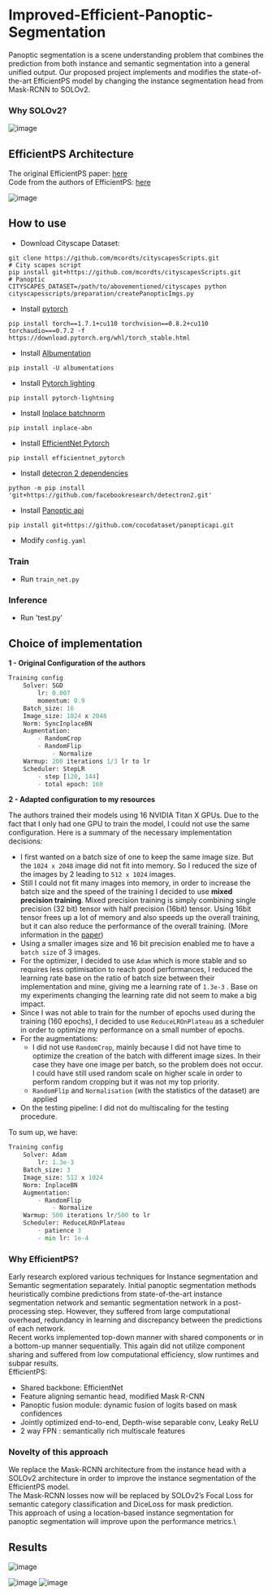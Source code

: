 # Improved-Efficient-Panoptic-Segmentation


Panoptic segmentation is a scene understanding problem that combines the prediction from both instance and semantic segmentation into a general unified output.
Our proposed project implements and modifies the state-of-the-art EfficientPS model by changing the instance segmentation head from Mask-RCNN to SOLOv2.

### Why SOLOv2?
![image](https://user-images.githubusercontent.com/38180831/203141810-3c0e51b8-7a79-46ff-b0de-532efb184231.png)

## EfficientPS Architecture

The original EfficientPS paper: [here](https://arxiv.org/abs/2004.02307)\
Code from the authors of EfficientPS: [here](https://github.com/DeepSceneSeg/EfficientPS)

![image](https://user-images.githubusercontent.com/38180831/203141883-79fd1093-eb06-4be8-8ddc-b9c8e63a911e.png)

## How to use

- Download Cityscape Dataset:
```
git clone https://github.com/mcordts/cityscapesScripts.git
# City scapes script
pip install git+https://github.com/mcordts/cityscapesScripts.git
# Panoptic
CITYSCAPES_DATASET=/path/to/abovementioned/cityscapes python cityscapesscripts/preparation/createPanopticImgs.py
```
- Install [pytorch](https://pytorch.org/)
```
pip install torch==1.7.1+cu110 torchvision==0.8.2+cu110 torchaudio===0.7.2 -f https://download.pytorch.org/whl/torch_stable.html
```
- Install [Albumentation](https://albumentations.ai/)
```
pip install -U albumentations
```
- Install [Pytorch lighting](https://www.pytorchlightning.ai/)
```
pip install pytorch-lightning
```
- Install [Inplace batchnorm](https://github.com/mapillary/inplace_abn)
```
pip install inplace-abn
```
- Install [EfficientNet Pytorch](https://github.com/lukemelas/EfficientNet-PyTorch)
```
pip install efficientnet_pytorch
```
- Install [detecron 2 dependencies](https://github.com/facebookresearch/detectron2)
```
python -m pip install 'git+https://github.com/facebookresearch/detectron2.git'
```
- Install [Panoptic api](https://github.com/cocodataset/panopticapi)
```
pip install git+https://github.com/cocodataset/panopticapi.git
```
- Modify `config.yaml`
### Train
- Run `train_net.py`

### Inference
- Run 'test.py'

## Choice of implementation

**1 - Original Configuration of the authors**

```python
Training config
	Solver: SGD
		lr: 0.007
		momentum: 0.9
	Batch_size: 16
	Image_size: 1024 x 2048
	Norm: SyncInplaceBN
	Augmentation:
		- RandomCrop
		- RandomFlip
			- Normalize
	Warmup: 200 iterations 1/3 lr to lr
	Scheduler: StepLR
		- step [120, 144]
		- total epoch: 160
```

**2 - Adapted configuration to my resources**

The authors trained their models using 16 NVIDIA Titan X GPUs. Due to the fact that I only had one GPU to train the model, I could not use the same configuration. Here is a summary of the necessary implementation decisions:

- I first wanted on a batch size of one to keep the same image size. But the `1024 x 2048` image did not fit into memory. So I reduced the size of the images by 2 leading to `512 x 1024` images.
- Still I could not fit many images into memory, in order to increase the batch size and the speed of the training I decided to use **mixed precision training**. Mixed precision training is simply combining single precision (32 bit) tensor with half precision (16bit) tensor. Using 16bit tensor frees up a lot of memory and also speeds up the overall training, but it can also reduce the performance of the overall training. (More information in the [paper](https://arxiv.org/pdf/1802.00930.pdf))
- Using a smaller images size and 16 bit precision enabled me to have a `batch size` of 3 images.
- For the optimizer, I decided to use `Adam` which is more stable and so requires less optimisation to reach good performances, I reduced the learning rate base on the ratio of batch size between their implementation and mine, giving me a learning rate of `1.3e-3` . Base on my experiments changing the learning rate did not seem to make a big impact.
- Since I was not able to train for the number of epochs used during the training (160 epochs), I decided to use `ReduceLROnPlateau` as a scheduler in order to optimize my performance on a small number of epochs.
- For the augmentations:
    - I did not use `RandomCrop`, mainly because I did not have time to optimize the creation of the batch with different image sizes. In their case they have one image per batch, so the problem does not occur. I could have still used random scale on higher scale in order to perform random cropping but it was not my top priority.
    - `RandomFlip` and `Normalisation` (with the statistics of the dataset) are applied
- On the testing pipeline: I did not do multiscaling for the testing procedure.

To sum up, we have:

```python
Training config
	Solver: Adam
		lr: 1.3e-3
	Batch_size: 3
	Image_size: 512 x 1024
	Norm: InplaceBN
	Augmentation:
		- RandomFlip
			- Normalize
	Warmup: 500 iterations lr/500 to lr
	Scheduler: ReduceLROnPlateau
		- patience 3
		- min lr: 1e-4
```


### Why EfficientPS?

Early research explored various techniques for Instance segmentation and Semantic segmentation separately. Initial panoptic segmentation methods heuristically combine predictions from state-of-the-art instance segmentation network and semantic segmentation network in a post-processing step. However, they suffered from large computational overhead, redundancy in learning and discrepancy between the predictions of each network.\
Recent works implemented top-down manner with shared components or in a bottom-up manner sequentially. This again did not utilize component sharing and suffered from low computational efficiency, slow runtimes and subpar results.\
EfficientPS:
- Shared backbone: EfficientNet
- Feature aligning semantic head, modified Mask R-CNN
- Panoptic fusion module: dynamic fusion of logits based on mask confidences
- Jointly optimized end-to-end, Depth-wise separable conv, Leaky ReLU
- 2 way FPN : semantically rich multiscale features

### Novelty of this approach

We replace the Mask-RCNN architecture from the instance head with a SOLOv2 architecture in order to improve the instance segmentation of the EfficientPS model.\
The Mask-RCNN losses now will be replaced by SOLOv2’s Focal Loss for semantic category classification and DiceLoss for mask prediction.\
This approach of using a location-based instance segmentation for panoptic segmentation will improve upon the performance metrics.\



## Results
![image](https://user-images.githubusercontent.com/38180831/203146468-67a3e8cc-0a21-493e-be43-26655b6615b3.png)

![image](https://user-images.githubusercontent.com/38180831/203145055-325e047d-db78-437c-b103-bc42593e2c6f.png)
![image](https://user-images.githubusercontent.com/38180831/203145086-789ef0b7-25c7-4269-b468-a5673fecf22f.png)



